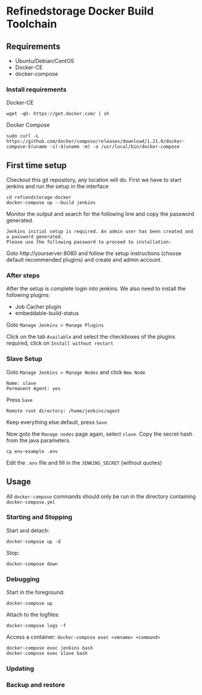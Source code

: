 # Refinedstorage Docker Build Toolchain

## Requirements
* Ubuntu/Debian/CentOS
* Docker-CE
* docker-compose

### Install requirements

Docker-CE
```
wget -qO- https://get.docker.com/ | sh
```
Docker Compose
```
sudo curl -L https://github.com/docker/compose/releases/download/1.21.0/docker-compose-$(uname -s)-$(uname -m) -o /usr/local/bin/docker-compose
```

## First time setup

Checkout this git repository, any location will do.
First we have to start jenkins and run the setup in the interface

```
cd refiendstorage-docker
docker-compose up --build jenkins
```

Monitor the output and search for the following line and copy the password generated.

```
Jenkins initial setup is required. An admin user has been created and a password generated.
Please use the following password to proceed to installation:
```

Goto http://yourserver:8080 and follow the setup instructions (choose default recommended plugins) and create and admin account.

### After steps
After the setup is complete login into jenkins.
We also need to install the following plugins:

 * Job Cacher plugin
 * embeddable-build-status
 
Goto `Manage Jenkins > Manage Plugins`

Click on the tab `Available` and select the checkboxes of the plugins required, click on `Install without restart`

### Slave Setup
Goto `Manage Jenkins > Manage Nodes` and click `New Node`

```
Name: slave
Permanent Agent: yes
```
Press `Save`

```
Remote root directory: /home/jenkins/agent
```
Keep everything else default, press `Save`

Now goto the `Manage nodes` page again, select `slave`.
Copy the secret hash from the java parameters.

```
cp env-example .env
```
Edit the `.env` file and fill in the `JENKINS_SECRET` (without quotes)


## Usage

All `docker-compose` commands should only be run in the directory containing `docker-compose.yml`

### Starting and Stopping

Start and detach:
```
docker-compose up -d
```

Stop:
```
docker-compose down
```

### Debugging

Start in the foreground:
``` 
docker-compose up
```

Attach to the logfiles:
```
docker-compose logs -f
```

Access a container:
`docker-compose exec <vmname> <command>`
 
```
docker-compose exec jenkins bash
docker-compose exec slave bash
```

### Updating

### Backup and restore
